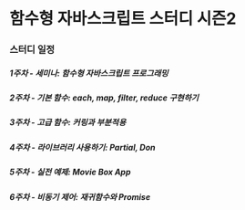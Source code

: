 # 함수형 자바스크립트 스터디 시즌2

### 스터디 일정
  ##### 1주차 - 세미나: 함수형 자바스크립트 프로그래밍
  ##### 2주차 - 기본 함수: each, map, filter, reduce 구현하기
  ##### 3주차 - 고급 함수: 커링과 부분적용
  ##### 4주차 - 라이브러리 사용하기: Partial, Don
  ##### 5주차 - 실전 예제: Movie Box App
  ##### 6주차 - 비동기 제어: 재귀함수와 Promise
